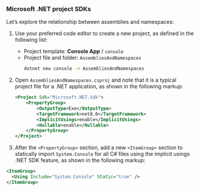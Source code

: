 ### Microsoft .NET project SDKs

Let’s explore the relationship between assemblies and namespaces:
1. Use your preferred code editor to create a new project, as defined in the following list:
   * Project template: **Console App** / `console`
   * Project file and folder: `AssembliesAndNamespaces`
     ```bash
     dotnet new console -n AssembliesAndNamespaces
     ```
  
2. Open `AssembliesAndNamespaces.csproj` and note that it is a typical project file for a .NET application, as shown in the following markup:
    ```xml
    <Project Sdk="Microsoft.NET.Sdk">
        <PropertyGroup>
            <OutputType>Exe</OutputType>
            <TargetFramework>net8.0</TargetFramework>
            <ImplicitUsings>enable</ImplicitUsings>
            <Nullable>enable</Nullable>
        </PropertyGroup>
    </Project>
    ```
3. After the `<PropertyGroup>` section, add a new `<ItemGroup>` section to statically import `System.Console` for all C# files using the implicit usings .NET SDK feature, as shown in the following markup:
```xml   
<ItemGroup>
  <Using Include="System.Console" Static="true" />
</ItemGroup>    
```